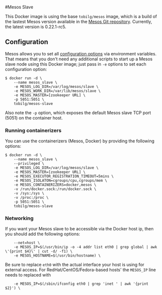 #Mesos Slave

This Docker image is using the base `tobilg/mesos` image, which is a build of the lastest Mesos version available in the [Mesos Git repository](https://github.com/apache/mesos). 
Currently, the latest version is 0.22.1-rc5.

## Configuration

Mesos allows you to set all [configuration
options](http://mesos.apache.org/documentation/latest/configuration/) via
environment variables.  That means that you don't need any additional scripts to
start up a Mesos slave node using this Docker image; just pass in `-e` options
to set each configuration option:

    $ docker run -d \
        --name mesos_slave \
        -e MESOS_LOG_DIR=/var/log/mesos/slave \
        -e MESOS_WORK_DIR=/var/lib/mesos/slave \
        -e MESOS_MASTER=[zookeeper URL] \
        -p 5051:5051 \
        tobilg/mesos-slave

Also note the `-p` option, which exposes the default Mesos slave TCP port
(5051) on the container host.

### Running containerizers

You can use the containerizers (Mesos, Docker) by providing the following options:

    $ docker run -d \
        --name mesos_slave \
        --privileged \
        -e MESOS_LOG_DIR=/var/log/mesos/slave \
        -e MESOS_MASTER=[zookeeper URL] \
        -e MESOS_EXECUTOR_REGISTRATION_TIMEOUT=5mins \
        -e MESOS_ISOLATON=cgroups/cpu,cgroups/mem \
        -e MESOS_CONTAINERIZERS=docker,mesos \
        -v /run/docker.sock:/run/docker.sock \
        -v /sys:/sys \
        -v /proc:/proc \
        -p 5051:5051 \
        tobilg/mesos-slave

### Networking

If you want your Mesos slave to be accessible via the Docker host ip, then you should add the following options:

        --net=host \
        -e MESOS_IP=$(/usr/bin/ip -o -4 addr list eth0 | grep global | awk \'{print $4}\' | cut -d/ -f1) \
        -e MESOS_HOSTNAME=$(/usr/bin/hostname) \

Be sure to replace `eth0` with the actual interface your host is using for external access. For RedHat/CentOS/Fedora-based hosts' the `MESOS_IP` line needs to replaced with

        -e MESOS_IP=$(/sbin/ifconfig eth0 | grep 'inet ' | awk '{print $2}') \